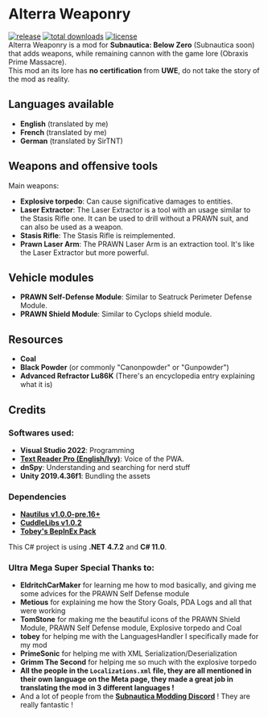 # Alterra Weaponry
[![release](https://img.shields.io/github/v/release/VELD-Dev/Alterra-Weaponry?color=success&display_name=tag&logo=github&style=flat)](https://github.com/VELD-Dev/Alterra-Weaponry/releases "Last release of the mod")
[![total downloads](https://img.shields.io/github/downloads/VELD-Dev/Alterra-Weaponry/total?color=success&logo=github)](https://github.com/VELD-Dev/Alterra-Weaponry/downloads "Total downloads, including pre-releases, of the mod")
[![license](https://img.shields.io/github/license/VELD-Dev/Alterra-Weaponry)](https://github.com/VELD-Dev/Alterra-Weaponry/blob/main/LICENSE "License")  
Alterra Weaponry is a mod for **Subnautica: Below Zero** (Subnautica soon) that adds weapons, while remaining cannon with the game lore (Obraxis Prime Massacre).  
This mod an its lore has **no certification** from **UWE**, do not take the story of the mod as reality.  

## Languages available
- **English** (translated by me)
- **French** (translated by me)
- **German** (translated by SirTNT)

## Weapons and offensive tools
Main weapons:
- **Explosive torpedo**: Can cause significative damages to entities.
- **Laser Extractor**: The Laser Extractor is a tool with an usage similar to the Stasis Rifle one. It can be used to drill without a PRAWN suit, and can also be used as a weapon.
- **Stasis Rifle**: The Stasis Rifle is reimplemented.
- **Prawn Laser Arm**: The PRAWN Laser Arm is an extraction tool. It's like the Laser Extractor but more powerful.

## Vehicle modules
- **PRAWN Self-Defense Module**: Similar to Seatruck Perimeter Defense Module.  
- **PRAWN Shield Module**: Similar to Cyclops shield module.  

## Resources
- **Coal**
- **Black Powder** (or commonly "Canonpowder" or "Gunpowder")
- **Advanced Refractor Lu86K** (There's an encyclopedia entry explaining what it is)

## Credits
### Softwares used:  
- **Visual Studio 2022**: Programming  
- **[Text Reader Pro (English/Ivy)](https://textreader.pro/)**: Voice of the PWA.  
- **dnSpy**: Understanding and searching for nerd stuff
- **Unity 2019.4.36f1**: Bundling the assets

### Dependencies
- [**Nautilus v1.0.0-pre.16+**](https://github.com/SubnauticaModding/Nautilus/releases)
- [**CuddleLibs v1.0.2**](https://github.com/VELD-Dev/CuddleLibs)
- [**Tobey's BepInEx Pack**](https://github.com/toebeann/BepInEx.Subnautica/releases)

This C# project is using **.NET 4.7.2** and **C# 11.0**.

### Ultra Mega Super Special Thanks to:
- **EldritchCarMaker** for learning me how to mod basically, and giving me some advices for the PRAWN Self Defense module
- **Metious** for explaining me how the Story Goals, PDA Logs and all that were working
- **TomStone** for making me the beautiful icons of the PRAWN Shield Module, PRAWN Self Defense module, Explosive torpedo and Coal
- **tobey** for helping me with the LanguagesHandler I specifically made for my mod
- **PrimeSonic** for helping me with XML Serialization/Deserialization
- **Grimm The Second** for helping me so much with the explosive torpedo
- **All the people in the `Localizations.xml` file, they are all mentioned in their own language on the Meta page, they made a great job in translating the mod in 3 different languages !**
- And a lot of people from the **[Subnautica Modding Discord](https://discord.gg/7M7cJWXMRe)** ! They are really fantastic !
